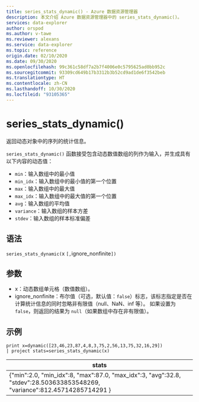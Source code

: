 ```yaml
---
title: series_stats_dynamic() - Azure 数据资源管理器
description: 本文介绍 Azure 数据资源管理器中的 series_stats_dynamic()。
services: data-explorer
author: orspod
ms.author: v-tawe
ms.reviewer: alexans
ms.service: data-explorer
ms.topic: reference
origin.date: 02/10/2020
ms.date: 09/30/2020
ms.openlocfilehash: 99c361c58df7a2b7f4006e0c5795625ad0bb952c
ms.sourcegitcommit: 93309cd649b17b3312b3b52cd9ad1de6f3542beb
ms.translationtype: HT
ms.contentlocale: zh-CN
ms.lasthandoff: 10/30/2020
ms.locfileid: "93105365"
---
```

# <a name="series_stats_dynamic"></a>series_stats_dynamic()

返回动态对象中的序列的统计信息。  

`series_stats_dynamic()` 函数接受包含动态数值数组的列作为输入，并生成具有以下内容的动态值：
* `min`：输入数组中的最小值
* `min_idx`：输入数组中的最小值的第一个位置
* `max`：输入数组中的最大值
* `max_idx`：输入数组中的最大值的第一个位置
* `avg`：输入数组的平均值
* `variance`：输入数组的样本方差
* `stdev`：输入数组的样本标准偏差

## <a name="syntax"></a>语法

`series_stats_dynamic(`x `[,`ignore_nonfinite`])` 

## <a name="arguments"></a>参数

* x：动态数组单元格（数值数组）。 
* ignore_nonfinite：布尔值（可选，默认值：`false`）标志，该标志指定是否在计算统计信息的同时忽略非有限值（null、NaN、inf 等）。 如果设置为 `false`，则返回的结果为 `null`（如果数组中存在非有限值）。

## <a name="example"></a>示例

<!-- csl: https://help.kusto.chinacloudapi.cn:443/Samples -->
```kusto
print x=dynamic([23,46,23,87,4,8,3,75,2,56,13,75,32,16,29]) 
| project stats=series_stats_dynamic(x)
```

|stats
|---|
|{"min":2.0, "min_idx":8, "max":87.0, "max_idx":3, "avg":32.8, "stdev":28.503633853548269, "variance":812.45714285714291 }
